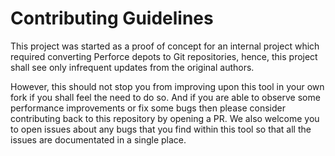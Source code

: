 # Contributing Guidelines

This project was started as a proof of concept for an internal project which required converting Perforce depots to Git repositories, hence, this project shall see only infrequent updates from the original authors.

However, this should not stop you from improving upon this tool in your own fork if you shall feel the need to do so. And if you are able to observe some performance improvements or fix some bugs then please consider contributing back to this repository by opening a PR. We also welcome you to open issues about any bugs that you find within this tool so that all the issues are documentated in a single place.
